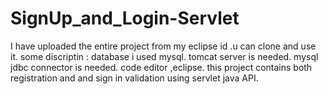 # SignUp_and_Login-Servlet
I have uploaded the entire project from my eclipse id .u can clone and use it.
some discriptin : database i used mysql.
                  tomcat server is needed.
                  mysql jdbc connector is needed.
                  code editor ,eclipse.
this project contains both registration and and sign in validation using servlet java API.


